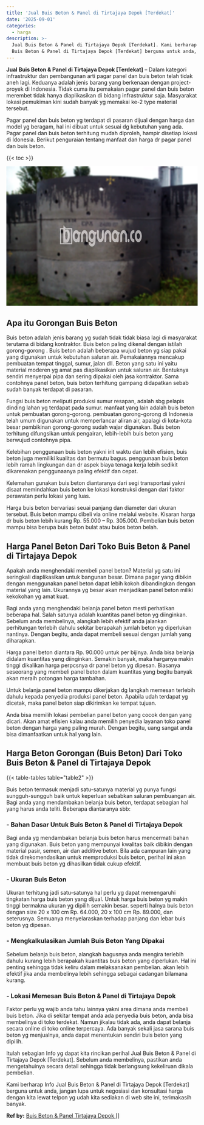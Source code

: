 ```yaml
---
title: 'Jual Buis Beton & Panel di Tirtajaya Depok [Terdekat]'
date: '2025-09-01'
categories:
  - harga
description: >-
  Jual Buis Beton & Panel di Tirtajaya Depok [Terdekat]. Kami berharap Info Jual
  Buis Beton & Panel di Tirtajaya Depok [Terdekat] berguna untuk anda, jangan...
---
```


**Jual Buis Beton & Panel di Tirtajaya Depok \[Terdekat\]** – Dalam kategori infrastruktur dan pembangunan arti pagar panel dan buis beton telah tidak aneh lagi. Keduanya adalah jenis barang yang berkenaan dengan project-proyek di Indonesia. Tidak cuma itu pemakaian pagar panel dan buis beton merembet tidak hanya diaplikasikan di bidang infrastruktur saja. Masyarakat lokasi pemukiman kini sudah banyak yg memakai ke-2 type material tersebut.

Pagar panel dan buis beton yg terdapat di pasaran dijual dengan harga dan model yg beragam, hal ini dibuat untuk sesuai dg kebutuhan yang ada. Pagar panel dan buis beton terhitung mudah diproleh, hampir disetiap lokasi di Idonesia. Berikut penguraian tentang manfaat dan harga dr pagar panel dan buis beton.

{{< toc >}}

![Jual Buis Beton & Panel di Tirtajaya Depok [Terdekat]](/images/jual-panel-buis-beton-murah-24.png)

## Apa itu Gorongan Buis Beton

Buis beton adalah jenis barang yg sudah tidak tidak biasa lagi di masyarakat terutama di bidang kontraktor. Buis beton paling dikenal dengan istilah gorong-gorong . Buis beton adalah beberapa wujud beton yg siap pakai yang digunakan untuk kebutuhan saluran air. Pemakaiannya mencakup pembuatan tempat tinggal, sumur, jalan dll. Beton yang satu ini yaitu material moderen yg amat pas diaplikasikan untuk saluran air. Bentuknya sendiri menyerpai pipa dan sering dipakai oleh jasa kontraktor. Sama contohnya panel beton, buis beton terhitung gampang didapatkan sebab sudah banyak terdapat di pasaran.

Fungsi buis beton meliputi produksi sumur resapan, adalah sbg pelapis dinding lahan yg terdapat pada sumur. manfaat yang lain adalah buis beton untuk pembuatan gorong-gorong. pembuatan gorong-gorong di Indonesia telah umum digunakan untuk memperlancar aliran air, apalagi di kota-kota besar pembikinan gorong-gorong sudah wajar digunakan. Buis beton terhitung difungsikan untuk pengairan, lebih-lebih buis beton yang berwujud contohnya pipa.

Kelebihan penggunaan buis beton yakni irit waktu dan lebih efisien, buis beton juga memiliki kualitas dan bermutu bagus. penggunaan buis beton lebih ramah lingkungan dan dr aspek biaya tenaga kerja lebih sedikit dikarenakan penggunaanya paling efektif dan cepat.

Kelemahan gunakan buis beton diantaranya dari segi transportasi yakni disaat memindahkan buis beton ke lokasi konstruksi dengan dari faktor perawatan perlu lokasi yang luas.

Harga buis beton bervariasi seuai panjang dan diameter dari ukuran tersebut. Buis beton mampu dibeli via online melalui website. Kisaran harga dr buis beton lebih kurang Rp. 55.000 – Rp. 305.000. Pembelian buis beton mampu bisa berupa buis beton bulat atau buios beton belah.

## Harga Panel Beton Dari Toko Buis Beton & Panel di Tirtajaya Depok

Apakah anda menghendaki membeli panel beton? Material yg satu ini seringkali diaplikasikan untuk bangunan besar. Dimana pagar yang dibikin dengan menggunakan panel beton dapat lebih kokoh dibandingkan dengan material yang lain. Ukurannya yg besar akan menjadikan panel beton miliki kekokohan yg amat kuat.

Bagi anda yang menghendaki belanja panel beton mesti perhatikan beberapa hal. Salah satunya adalah kuantitas panel beton yg diinginkan. Sebelum anda membelinya, alangkah lebih efektif anda jalankan perhitungan terlebih dahulu sekitar berapakah jumlah beton yg diperlukan nantinya. Dengan begitu, anda dapat membeli sesuai dengan jumlah yang diharapkan.

Harga panel beton diantara Rp. 90.000 untuk per bijinya. Anda bisa belanja didalam kuantitas yang diinginkan. Semakin banyak, maka harganya makin tinggi dikalikan harga perpcsnya dr panel beton yg dipesan. Biasanya seseorang yang membeli panel beton dalam kuantitas yang begitu banyak akan meraih potongan harga tambahan.

Untuk belanja panel beton mampu dikerjakan dg langkah memesan terlebih dahulu kepada penyedia produksi panel beton. Apabila udah terdapat yg dicetak, maka panel beton siap dikirimkan ke tempat tujuan.

Anda bisa memilih lokasi pembelian panel beton yang cocok dengan yang dicari. Akan amat efisien kalau anda memilih penyedia layanan toko panel beton dengan harga yang paling murah. Dengan begitu, uang sangat anda bisa dimanfaatkan untuk hal yang lain.

## Harga Beton Gorongan (Buis Beton) Dari Toko Buis Beton & Panel di Tirtajaya Depok

{{< table-tables table="table2" >}}

Buis beton termasuk menjadi satu-satunya material yg punya fungsi sungguh-sungguh baik untuk keperluan sebabkan saluran pembuangan air. Bagi anda yang mendambakan belanja buis beton, terdapat sebagian hal yang harus anda teliti. Beberapa diantaranya sbb:

### \- Bahan Dasar Untuk Buis Beton & Panel di Tirtajaya Depok

Bagi anda yg mendambakan belanja buis beton harus mencermati bahan yang digunakan. Buis beton yang mempunyai kwalitas baik dibikin dengan material pasir, semen, air dan additive beton. Bila ada campuran lain yang tidak direkomendasikan untuk memproduksi buis beton, perihal ini akan membuat buis beton yg dihasilkan tidak cukup efektif.

### \- Ukuran Buis Beton

Ukuran terhitung jadi satu-satunya hal perlu yg dapat memengaruhi tingkatan harga buis beton yang dijual. Untuk harga buis beton yg makin tinggi bermakna ukuran yg dipilih semakin besar. seperti halnya buis beton dengan size 20 x 100 cm Rp. 64.000, 20 x 100 cm Rp. 89.000, dan seterusnya. Semuanya menyelaraskan terhadap panjang dan lebar buis beton yg dipesan.

### \- Mengkalkulasikan Jumlah Buis Beton Yang Dipakai

Sebelum belanja buis beton, alangkah bagusnya anda mengira terlebih dahulu kurang lebih berapakah kuantitas buis beton yang diperlukan. Hal ini penting sehingga tidak keliru dalam melaksanakan pembelian. akan lebih efektif jika anda membelinya lebih sehingga sebagai cadangan bilamana kurang.

### \- Lokasi Memesan Buis Beton & Panel di Tirtajaya Depok

Faktor perlu yg wajib anda tahu lainnya yakni area dimana anda membeli buis beton. Jika di sekitar tempat anda ada penyedia buis beton, anda bisa membelinya di toko terdekat. Namun jikalau tidak ada, anda dapat belanja secara online di toko online terpercaya. Ada banyak sekali jasa sarana buis beton yg menjualnya, anda dapat menentukan sendiri buis beton yang dipilih.

Itulah sebagian Info yg dapat kita rincikan perihal Jual Buis Beton & Panel di Tirtajaya Depok \[Terdekat\]. Sebelum anda membelinya, pastikan anda mengetahuinya secara detail sehingga tidak berlangsung kekeliruan dikala pembelian.

Kami berharap Info Jual Buis Beton & Panel di Tirtajaya Depok \[Terdekat\] berguna untuk anda, jangan lupa untuk negosiasi dan konsultasi harga dengan kita lewat telpon yg udah kita sediakan di web site ini, terimakasih banyak.

**Ref by:** [Buis Beton & Panel Tirtajaya Depok []](https://id.wikipedia.org/wiki/Buis)
